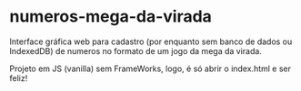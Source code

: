# numeros-mega-da-virada

Interface gráfica web para cadastro (por enquanto sem banco de dados ou IndexedDB) de numeros no formato de um jogo da mega da virada.

Projeto em JS (vanilla) sem FrameWorks, logo, é só abrir o index.html e ser feliz!
